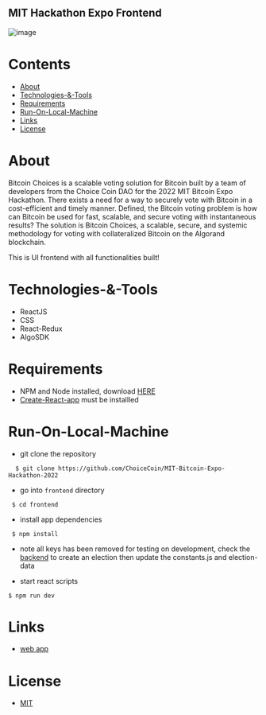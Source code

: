 ## MIT Hackathon Expo Frontend

![image](https://i.postimg.cc/cHvpYxSb/bitcoin.png)

Contents
=================
<!--ts-->
* [About](#About)
* [Technologies-&-Tools](#Technologies-&-Tools)
* [Requirements](#Requirements)
* [Run-On-Local-Machine](#Run-On-Local-Machine)
* [Links](#Links)
* [License](#License)
<!--te-->

About
============

Bitcoin Choices is a scalable voting solution for Bitcoin built by a team of developers from the
Choice Coin DAO for the 2022 MIT Bitcoin Expo Hackathon. There exists a need for a way to
securely vote with Bitcoin in a cost-efficient and timely manner. Defined, the Bitcoin voting 
problem is how can Bitcoin be used for fast, scalable, and secure voting with instantaneous
results? The solution is Bitcoin Choices, a scalable, secure, and systemic methodology for voting 
with collateralized Bitcoin on the Algorand blockchain.

This is UI frontend with all functionalities built!

Technologies-&-Tools
============

- ReactJS
- CSS
- React-Redux
- AlgoSDK


Requirements
============

* NPM and Node installed, download [HERE](https://phoenixnap.com/kb/install-node-js-npm-on-windows)
* [Create-React-app](https://reactjs.org/docs/create-a-new-react-app.html) must be installled


Run-On-Local-Machine
============

* git clone the repository

```
  $ git clone https://github.com/ChoiceCoin/MIT-Bitcoin-Expo-Hackathon-2022
```
* go into `frontend` directory

```
 $ cd frontend
```
* install app dependencies
```
 $ npm install
```

* note all keys has been removed for testing on development, check the [backend]() to create an election then update the constants.js and election-data


* start react scripts

```
$ npm run dev

```

Links
============
- [web app](https://bitcoin-choices.com/)

License
============

* [MIT](https://github.com/ChoiceCoin/MIT-Bitcoin-Expo-Hackathon-2022/blob/main/LICENSE)